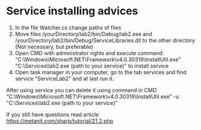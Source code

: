 # Service installing advices

1. In the file Watcher.cs change paths of files 
2. Move files /yourDirectory/lab2/bin/Debug/lab2.exe and /yourDirectory/lab2/bin/Debug/ServiceLibraries.dll to the other directory (Not necessary, but preferable)
3. Open CMD with administrator rights and execute command: 
"C:\Windows\Microsoft.NET\Framework\v4.0.30319\InstallUtil.exe" "C:\Services\lab2.exe (path to your service)"
to install service
4. Open task manager in your computer, go to the tab services and find service "ServiceLab2" and at last run it.


After using service you can delete it using command in CMD
"C:\Windows\Microsoft.NET\Framework\v4.0.30319\InstallUtil.exe" -u "C:\Services\lab2.exe (path to your service)"

If you still have questions read article https://metanit.com/sharp/tutorial/21.2.php 
